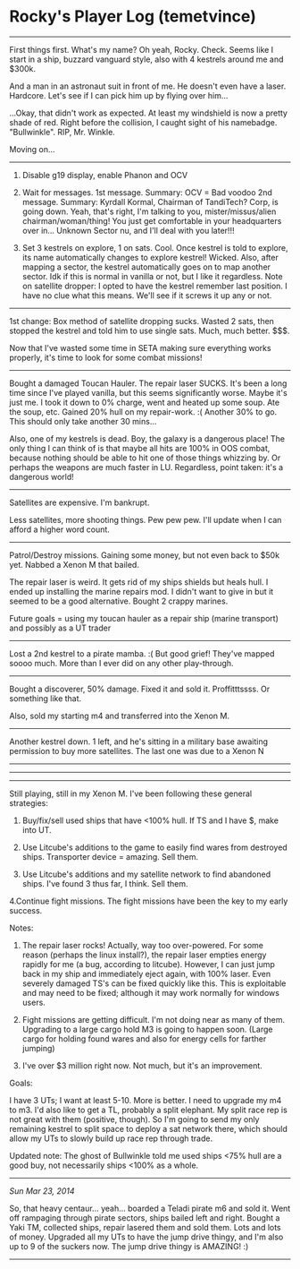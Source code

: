 # Rocky's Player Log (temetvince) #


---


First things first. What's my name? Oh yeah, Rocky. Check. Seems like I start in a ship, buzzard vanguard style, also with 4 kestrels around me and $300k.

And a man in an astronaut suit in front of me. He doesn't even have a laser. Hardcore. Let's see if I can pick him up by flying over him...

...Okay, that didn't work as expected. At least my windshield is now a pretty shade of red. Right before the collision, I caught sight of his namebadge. "Bullwinkle". RIP, Mr. Winkle.

Moving on...


---


1. Disable g19 display, enable Phanon and OCV

2. Wait for messages. 1st message.
Summary: OCV = Bad voodoo 2nd message.
Summary: Kyrdall Kormal, Chairman of TandiTech? Corp, is going down. Yeah, that's right, I'm talking to you, mister/missus/alien chairman/woman/thing! You just get comfortable in your headquarters over in... Unknown Sector nu, and I'll deal with you later!!!

3. Set 3 kestrels on explore, 1 on sats. Cool. Once kestrel is told to explore, its name automatically changes to explore kestrel! Wicked. Also, after mapping a sector, the kestrel automatically goes on to map another sector. Idk if this is normal in vanilla or not, but I like it regardless. Note on satellite dropper: I opted to have the kestrel remember last position. I have no clue what this means. We'll see if it screws it up any or not.

---

1st change: Box method of satellite dropping sucks. Wasted 2 sats, then stopped the kestrel and told him to use single sats. Much, much better. $$$.

Now that I've wasted some time in SETA making sure everything works properly, it's time to look for some combat missions!

---

Bought a damaged Toucan Hauler. The repair laser SUCKS. It's been a long time since I've played vanilla, but this seems significantly worse. Maybe it's just me. I took it down to 0% charge, went and heated up some soup. Ate the soup, etc. Gained 20% hull on my repair-work. :( Another 30% to go. This should only take another 30 mins...

Also, one of my kestrels is dead. Boy, the galaxy is a dangerous place! The only thing I can think of is that maybe all hits are 100% in OOS combat, because nothing should be able to hit one of those things whizzing by. Or perhaps the weapons are much faster in LU. Regardless, point taken: it's a dangerous world!

---

Satellites are expensive. I'm bankrupt.

Less satellites, more shooting things. Pew pew pew. I'll update when I can afford a higher word count.

---

Patrol/Destroy missions. Gaining some money, but not even back to $50k yet. Nabbed a Xenon M that bailed.

The repair laser is weird. It gets rid of my ships shields but heals hull. I ended up installing the marine repairs mod. I didn't want to give in but it seemed to be a good alternative. Bought 2 crappy marines.

Future goals = using my toucan hauler as a repair ship (marine transport) and possibly as a UT trader

---

Lost a 2nd kestrel to a pirate mamba. :(
But good grief! They've mapped soooo much. More than I ever did on any other play-through.

---

Bought a discoverer, 50% damage. Fixed it and sold it. Proffitttssss. Or something like that.

Also, sold my starting m4 and transferred into the Xenon M.

---

Another kestrel down. 1 left, and he's sitting in a military base awaiting permission to buy more satellites. The last one was due to a Xenon N


---


---


---


Still playing, still in my Xenon M. I've been following these general strategies:

1. Buy/fix/sell used ships that have <100% hull. If TS and I have $, make into UT.

2. Use Litcube's additions to the game to easily find wares from destroyed ships. Transporter device = amazing. Sell them.

3. Use Litcube's additions and my satellite network to find abandoned ships. I've found 3 thus far, I think. Sell them.

4.Continue fight missions. The fight missions have been the key to my early success.


Notes:

1. The repair laser rocks! Actually, way too over-powered. For some reason (perhaps the linux install?), the repair laser empties energy rapidly for me (a bug, according to litcube). However, I can just jump back in my ship and immediately eject again, with 100% laser. Even severely damaged TS's can be fixed quickly like this. This is exploitable and may need to be fixed; although it may work normally for windows users.

2. Fight missions are getting difficult. I'm not doing near as many of them. Upgrading to a large cargo hold M3 is going to happen soon. (Large cargo for holding found wares and also for energy cells for farther jumping)

3. I've over $3 million right now. Not much, but it's an improvement.


Goals:

I have 3 UTs; I want at least 5-10. More is better. I need to upgrade my m4 to m3. I'd also like to get a TL, probably a split elephant. My split race rep is not great with them (positive, though). So I'm going to send my only remaining kestrel to split space to deploy a sat network there, which should allow my UTs to slowly build up race rep through trade.

Updated note: The ghost of Bullwinkle told me used ships <75% hull are a good buy, not necessarily ships <100% as a whole.


---

_Sun Mar 23, 2014_

So, that heavy centaur... yeah... boarded a Teladi pirate m6 and sold it. Went off rampaging through pirate sectors, ships bailed left and right. Bought a Yaki TM, collected ships, repair lasered them and sold them. Lots and lots of money. Upgraded all my UTs to have the jump drive thingy, and I'm also up to 9 of the suckers now. The jump drive thingy is AMAZING! :)


---
